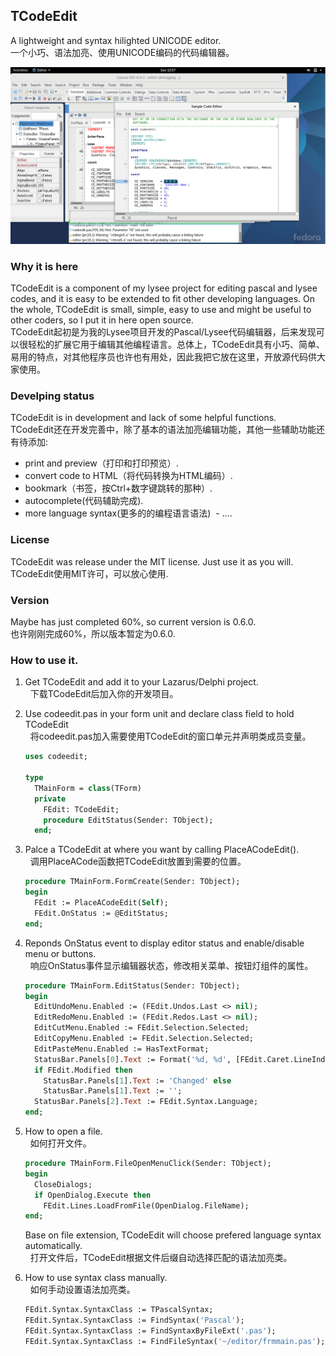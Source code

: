 ﻿## TCodeEdit

A lightweight and syntax hilighted UNICODE editor.<br>
一个小巧、语法加亮、使用UNICODE编码的代码编辑器。<br>

![](/resource/run_in_fedora.png)

### Why it is here

TCodeEdit is a component of my lysee project for editing pascal and lysee codes, and it is easy to be extended to fit other developing languages. On the whole, TCodeEdit is small, simple, easy to use and might be useful to other coders, so I put it in here open source.<br>
TCodeEdit起初是为我的Lysee项目开发的Pascal/Lysee代码编辑器，后来发现可以很轻松的扩展它用于编辑其他编程语言。总体上，TCodeEdit具有小巧、简单、易用的特点，对其他程序员也许也有用处，因此我把它放在这里，开放源代码供大家使用。<br>

### Develping status

TCodeEdit is in development and lack of some helpful functions.<br>
TCodeEdit还在开发完善中，除了基本的语法加亮编辑功能，其他一些辅助功能还有待添加:<br>

  - print and preview（打印和打印预览）.
  - convert code to HTML（将代码转换为HTML编码）.
  - bookmark（书签，按Ctrl+数字键跳转的那种）.
  - autocomplete(代码辅助完成).
  - more language syntax(更多的的编程语言语法)
  - ....
  
### License

TCodeEdit was release under the MIT license. Just use it as you will.<br>
TCodeEdit使用MIT许可，可以放心使用.<br>

### Version

Maybe has just completed 60%, so current version is 0.6.0.<br>
也许刚刚完成60%，所以版本暂定为0.6.0.

### How to use it.

1. Get TCodeEdit and add it to your Lazarus/Delphi project.<br>
   下载TCodeEdit后加入你的开发项目。<br>
2. Use codeedit.pas in your form unit and declare class field to hold TCodeEdit<br>
   将codeedit.pas加入需要使用TCodeEdit的窗口单元并声明类成员变量。<br>

   ```Pascal
   uses codeedit;
   
   type
     TMainForm = class(TForm)
     private
       FEdit: TCodeEdit;
       procedure EditStatus(Sender: TObject);
     end;
   ```

3. Palce a TCodeEdit at where you want by calling PlaceACodeEdit().<br>
   调用PlaceACode函数把TCodeEdit放置到需要的位置。<br>

   ```Pascal
   procedure TMainForm.FormCreate(Sender: TObject);
   begin
     FEdit := PlaceACodeEdit(Self);
     FEdit.OnStatus := @EditStatus;
   end;
   ```

4. Reponds OnStatus event to display editor status and enable/disable menu or buttons.<br>
   响应OnStatus事件显示编辑器状态，修改相关菜单、按钮灯组件的属性。<br>

   ```Pascal
   procedure TMainForm.EditStatus(Sender: TObject);
   begin
     EditUndoMenu.Enabled := (FEdit.Undos.Last <> nil);
     EditRedoMenu.Enabled := (FEdit.Redos.Last <> nil);
     EditCutMenu.Enabled := FEdit.Selection.Selected;
     EditCopyMenu.Enabled := FEdit.Selection.Selected;
     EditPasteMenu.Enabled := HasTextFormat;
     StatusBar.Panels[0].Text := Format('%d, %d', [FEdit.Caret.LineIndex + 1, FEdit.Caret.TextIndex]);
     if FEdit.Modified then
       StatusBar.Panels[1].Text := 'Changed' else
       StatusBar.Panels[1].Text := '';
     StatusBar.Panels[2].Text := FEdit.Syntax.Language;
   end;
   ```

5. How to open a file.<br>
   如何打开文件。<br>

   ```Pascal
   procedure TMainForm.FileOpenMenuClick(Sender: TObject);
   begin
     CloseDialogs;
     if OpenDialog.Execute then
       FEdit.Lines.LoadFromFile(OpenDialog.FileName);
   end;
   ```

   Base on file extension, TCodeEdit will choose prefered language syntax automatically.<br>
   打开文件后，TCodeEdit根据文件后缀自动选择匹配的语法加亮类。

6. How to use syntax class manually.<br>
   如何手动设置语法加亮类。<br>
   
   ```Pascal
   FEdit.Syntax.SyntaxClass := TPascalSyntax;
   FEdit.Syntax.SyntaxClass := FindSyntax('Pascal');
   FEdit.Syntax.SyntaxClass := FindSyntaxByFileExt('.pas');
   FEdit.Syntax.SyntaxClass := FindFileSyntax('~/editor/frmmain.pas');
   ```

